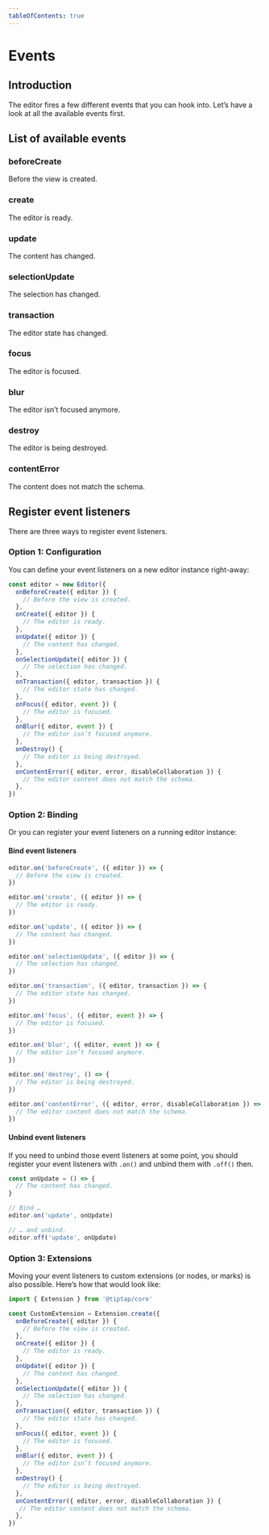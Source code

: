 ```yaml
---
tableOfContents: true
---
```


# Events

## Introduction
The editor fires a few different events that you can hook into. Let’s have a look at all the available events first.

## List of available events

### beforeCreate
Before the view is created.

### create
The editor is ready.

### update
The content has changed.

### selectionUpdate
The selection has changed.

### transaction
The editor state has changed.

### focus
The editor is focused.

### blur
The editor isn’t focused anymore.

### destroy
The editor is being destroyed.

### contentError
The content does not match the schema.

## Register event listeners
There are three ways to register event listeners.

### Option 1: Configuration
You can define your event listeners on a new editor instance right-away:

```js
const editor = new Editor({
  onBeforeCreate({ editor }) {
    // Before the view is created.
  },
  onCreate({ editor }) {
    // The editor is ready.
  },
  onUpdate({ editor }) {
    // The content has changed.
  },
  onSelectionUpdate({ editor }) {
    // The selection has changed.
  },
  onTransaction({ editor, transaction }) {
    // The editor state has changed.
  },
  onFocus({ editor, event }) {
    // The editor is focused.
  },
  onBlur({ editor, event }) {
    // The editor isn’t focused anymore.
  },
  onDestroy() {
    // The editor is being destroyed.
  },
  onContentError({ editor, error, disableCollaboration }) {
    // The editor content does not match the schema.
  },
})
```

### Option 2: Binding
Or you can register your event listeners on a running editor instance:

#### Bind event listeners
```js
editor.on('beforeCreate', ({ editor }) => {
  // Before the view is created.
})

editor.on('create', ({ editor }) => {
  // The editor is ready.
})

editor.on('update', ({ editor }) => {
  // The content has changed.
})

editor.on('selectionUpdate', ({ editor }) => {
  // The selection has changed.
})

editor.on('transaction', ({ editor, transaction }) => {
  // The editor state has changed.
})

editor.on('focus', ({ editor, event }) => {
  // The editor is focused.
})

editor.on('blur', ({ editor, event }) => {
  // The editor isn’t focused anymore.
})

editor.on('destroy', () => {
  // The editor is being destroyed.
})

editor.on('contentError', ({ editor, error, disableCollaboration }) => {
  // The editor content does not match the schema.
})
```

#### Unbind event listeners
If you need to unbind those event listeners at some point, you should register your event listeners with `.on()` and unbind them with `.off()` then.

```js
const onUpdate = () => {
  // The content has changed.
}

// Bind …
editor.on('update', onUpdate)

// … and unbind.
editor.off('update', onUpdate)
```

### Option 3: Extensions
Moving your event listeners to custom extensions (or nodes, or marks) is also possible. Here’s how that would look like:

```js
import { Extension } from '@tiptap/core'

const CustomExtension = Extension.create({
  onBeforeCreate({ editor }) {
    // Before the view is created.
  },
  onCreate({ editor }) {
    // The editor is ready.
  },
  onUpdate({ editor }) {
    // The content has changed.
  },
  onSelectionUpdate({ editor }) {
    // The selection has changed.
  },
  onTransaction({ editor, transaction }) {
    // The editor state has changed.
  },
  onFocus({ editor, event }) {
    // The editor is focused.
  },
  onBlur({ editor, event }) {
    // The editor isn’t focused anymore.
  },
  onDestroy() {
    // The editor is being destroyed.
  },
  onContentError({ editor, error, disableCollaboration }) {
   // The editor content does not match the schema.
  },
})
```
